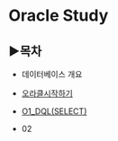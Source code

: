 # Oracle Study

## ▶목차

+ 데이터베이스 개요

+ [오라클시작하기](https://github.com/senspond20/Oracle/tree/master/1_오라클시작하기)

+ [O1_DQL(SELECT)](https://github.com/senspond20/Oracle/tree/master/O1_DQL(SELECT)#dclselect)

+ 02
